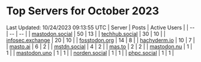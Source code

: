 # Top Servers for October 2023
Last Updated: 10/24/2023 09:13:55 UTC
| Server | Posts | Active Users |
| -- | -- | -- |
| [mastodon.social](https://mastodon.social/tags/PowerShell) | 50 | 13 |
| [techhub.social](https://techhub.social/tags/PowerShell) | 30 | 10 |
| [infosec.exchange](https://infosec.exchange/tags/PowerShell) | 20 | 10 |
| [fosstodon.org](https://fosstodon.org/tags/PowerShell) | 14 | 8 |
| [hachyderm.io](https://hachyderm.io/tags/PowerShell) | 10 | 7 |
| [masto.ai](https://masto.ai/tags/PowerShell) | 6 | 2 |
| [mstdn.social](https://mstdn.social/tags/PowerShell) | 4 | 2 |
| [mas.to](https://mas.to/tags/PowerShell) | 2 | 2 |
| [mastodon.nu](https://mastodon.nu/tags/PowerShell) | 1 | 1 |
| [mastodon.uno](https://mastodon.uno/tags/PowerShell) | 1 | 1 |
| [norden.social](https://norden.social/tags/PowerShell) | 1 | 1 |
| [phpc.social](https://phpc.social/tags/PowerShell) | 1 | 1 |
